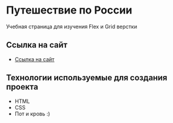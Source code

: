 # Путешествие по России

Учебная страница для изучения Flex и Grid верстки 

## Ссылка на сайт
* [Ссылка на сайт](https://github.com/ottokrechmer/russian-travel)

## Технологии используемые для создания проекта

* HTML
* CSS
* Пот и кровь :)
